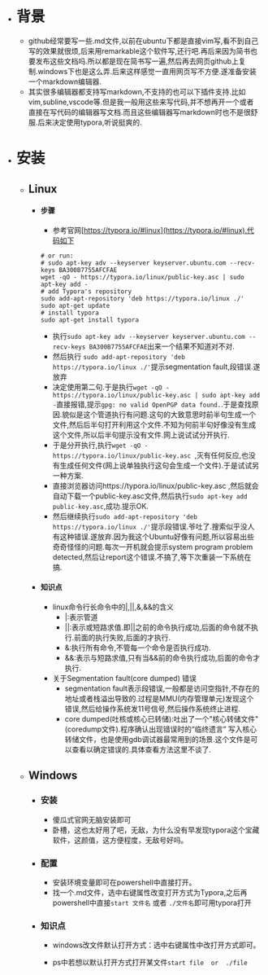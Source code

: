 * # 背景
    * github经常要写一些.md文件,以前在ubuntu下都是直接vim写,看不到自己写的效果就很烦,后来用remarkable这个软件写,还行吧.再后来因为简书也要发布这些文档吗.所以都是现在简书写一遍,然后再去网页github上复制.windows下也是这么弄.后来这样感觉一直用网页写不方便.遂准备安装一个markdown编辑器.
  * 其实很多编辑器都支持写markdown,不支持的也可以下插件支持.比如vim,subline,vscode等.但是我一般用这些来写代码,并不想再开一个或者直接在写代码的编辑器写文档.而且这些编辑器写markdown时也不是很舒服.后来决定使用typora,听说挺爽的.
* # 安装
  * ## Linux
    * #### 步骤
      * 参考官网[https://typora.io/#linux](https://typora.io/#linux).代码如下
      ```
      # or run:
      # sudo apt-key adv --keyserver keyserver.ubuntu.com --recv-keys BA300B7755AFCFAE
      wget -qO - https://typora.io/linux/public-key.asc | sudo apt-key add -
      # add Typora's repository
      sudo add-apt-repository 'deb https://typora.io/linux ./'
      sudo apt-get update
      # install typora
      sudo apt-get install typora
      ```
      * 执行```sudo apt-key adv --keyserver keyserver.ubuntu.com --recv-keys BA300B7755AFCFAE```出来一个结果不知道对不对.
      * 然后执行 ```sudo add-apt-repository 'deb https://typora.io/linux ./'```提示segmentation fault,段错误.遂放弃
      * 决定使用第二句.于是执行```wget -qO - https://typora.io/linux/public-key.asc | sudo apt-key add -```直接报错,提示```gpg: no valid OpenPGP data found.```.于是查找原因.貌似是这个管道执行有问题.这句的大致意思时前半句生成一个文件,然后后半句打开利用这个文件.不知为何前半句好像没有生成这个文件,所以后半句提示没有文件.网上说试试分开执行.
      * 于是分开执行,执行```wget -qO - https://typora.io/linux/public-key.asc ```,灭有任何反应,也没有生成任何文件(网上说单独执行这句会生成一个文件).于是试试另一种方案.
      * 直接浏览器访问https://typora.io/linux/public-key.asc ,然后就会自动下载一个public-key.asc文件,然后执行```sudo apt-key add public-key.asc```,成功.提示OK.
      * 然后继续执行```sudo add-apt-repository 'deb https://typora.io/linux ./'```提示段错误.爷吐了.搜索似乎没人有这种错误.遂放弃.因为我这个Ubuntu好像有问题,所以容易出些奇奇怪怪的问题.每次一开机就会提示system program problem detected,然后让report这个错误.不搞了,等下次重装一下系统在搞.
    * #### 知识点
      * linux命令行长命令中的|,||,&,&&的含义
        * |:表示管道
        * ||:表示或短路求值.即||之前的命令执行成功,后面的命令就不执行.前面的执行失败,后面的才执行.
        * &:执行所有命令,不管每一个命令是否执行成功.
        * &&:表示与短路求值,只有当&&前的命令执行成功,后面的命令才执行.
      * 关于Segmentation fault(core dumped) 错误
          * segmentation fault表示段错误,一般都是访问空指针,不存在的地址或者栈溢出导致的.过程是MMU(内存管理单元)发现这个错误,然后给操作系统发11号信号,然后操作系统终止进程.
          * core dumped(吐核或核心已转储):吐出了一个"核心转储文件"(coredump文件).程序确认出现错误时的“临终遗言” 写入核心转储文件，也是使用gdb调试器最常用到的场景.这个文件是可以查看以确定错误的.具体查看方法这里不谈了.
    
  * ## Windows

    * ### 安装

      * 傻瓜式官网无脑安装即可
      * 卧槽，这也太好用了吧，无敌，为什么没有早发现typora这个宝藏软件，这颜值，这方便程度，无敌号好吗。
    
     * ### 配置

         * 安装环境变量即可在powershell中直接打开。
          * 找一个.md文件，选中右键属性改变打开方式为Typora,之后再powershell中直接```start 文件名``` 或者 ```./文件名```即可用typora打开
         
    * ### 知识点
    
       * windows改文件默认打开方式：选中右键属性中改打开方式即可。
    
       * ps中若想以默认打开方式打开某文件```start file  or  ./file```
    
              
  
  
  ​      
  
  
  
  
  
  
  
  
  
  
  
  
  
  
  
  
  
  
  

